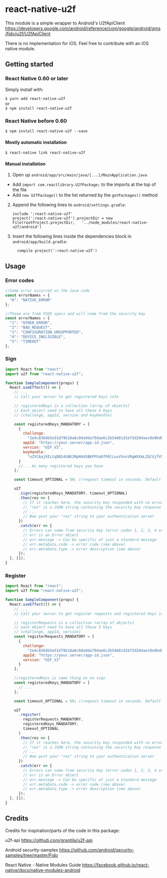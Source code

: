 # react-native-u2f

This module is a simple wrapper to Android's U2fApiClient
https://developers.google.com/android/reference/com/google/android/gms/fido/u2f/U2fApiClient

There is no implementation for iOS. Feel free to contribute with an iOS native module.

## Getting started

### React Native 0.60 or later

Simply install with:

`$ yarn add react-native-u2f`  
or  
`$ npm install react-native-u2f`

### React Native before 0.60

`$ npm install react-native-u2f --save`

#### Mostly automatic installation

`$ react-native link react-native-u2f`

#### Manual installation

1. Open up `android/app/src/main/java/[...]/MainApplication.java`

- Add `import com.reactlibrary.U2fPackage;` to the imports at the top of the file
- Add `new U2fPackage()` to the list returned by the `getPackages()` method

2. Append the following lines to `android/settings.gradle`:
   ```
   include ':react-native-u2f'
   project(':react-native-u2f').projectDir = new File(rootProject.projectDir, 	'../node_modules/react-native-u2f/android')
   ```
3. Insert the following lines inside the dependencies block in `android/app/build.gradle`:
   ```
     compile project(':react-native-u2f')
   ```

## Usage

### Error codes

```javascript
//Some error occurred on the Java code
const errorNames = {
  "0": "NATIVE_ERROR"
};

//Those are from FIDO specs and will come from the security key
const errorNames = {
  "1": "OTHER_ERROR",
  "2": "BAD_REQUEST",
  "3": "CONFIGURATION_UNSUPPORTED",
  "4": "DEVICE_INELIGIBLE",
  "5": "TIMEOUT"
};
```

### Sign

```javascript
import React from "react";
import u2f from "react-native-u2f";

function SampleComponent(props) {
  React.useEffect(() => {
    // ...
    // Call your server to get registered keys info

    // registeredKeys is a collection (array of objects)
    // Each object need to have all these 4 keys
    // (challenge, appId, version and keyHandle)

    const registeredKeys_MANDATORY = [
      {
        challenge:
          "2e4c8364b5e51d79b18a6c0da9da79dae6c2b54681d1bf3d204aec0e9bd8db7a",
        appId: "https://your.server/app-id.json",
        version: "U2F_V2",
        keyHandle:
          "oZYCAaj9ILtqDB54SBK2MpN9dSBKPPUa0fP0lLuvVVovVRgWXXmLZGCUjfV5KSWWneGWTUTYW36O2Dlq2zDv-Q"
      }
      //... As many registered keys you have
    ];

    const timeout_OPTIONAL = 59; //request timeout in seconds. Default is 60 seconds

    u2f
      .sign(registeredKeys_MANDATORY, timeout_OPTIONAL)
      .then(res => {
        // If it reaches here, the security key responded with no error.
        // "res" is a JSON string containing the security key response
        // ...
        // Now post your "res" string to your authentication server
      })
      .catch(err => {
        // Errors can come from security key (error codes 1, 2, 3, 4 or 5) or from the native code (error code 0)
        // err is an Error object
        // err.message -> Can be specific of just a standard message
        // err.metaData.code -> error code (see above)
        // err.metaData.type -> error description (see above)
      });
  }, []);
}
```

### Register

```javascript
import React from "react";
import u2f from "react-native-u2f";

function SampleComponent(props) {
  React.useEffect(() => {
    // ...
    // Call your server to get register requests and registered keys info

    // registerRequests is a collection (array of objects)
    // each object need to have all these 3 keys
    // (challenge, appId, version)
    const registerRequests_MANDATORY = [
      {
        challenge:
          "2e4c8364b5e51d79b18a6c0da9da79dae6c2b54681d1bf3d204aec0e9bd8db7a",
        appId: "https://your.server/app-id.json",
        version: "U2F_V2"
      }
    ];

    //registeredKeys is same thing as on sign
    const registeredKeys_MANDATORY = [
      // ...
    ];

    const timeout_OPTIONAL = 59; //request timeout in seconds. Default is 60 seconds

    u2f
      .register(
        registerRequests_MANDATORY,
        registeredKeys_MANDATORY,
        timeout_OPTIONAL
      )
      .then(res => {
        // If it reaches here, the security key responded with no error.
        // "res" is a JSON string containing the security key response
        // ...
        // Now post your "res" string to your authentication server
      })
      .catch(err => {
        // Errors can come from security key (error codes 1, 2, 3, 4 or 5) or from the native code (error code 0)
        // err is an Error object
        // err.message -> Can be specific of just a standard message
        // err.metaData.code -> error code (see above)
        // err.metaData.type -> error description (see above)
      });
  }, []);
}
```

## Credits

Credits for inspiration/parts of the code in this package:

u2f-api
https://github.com/grantila/u2f-api

Android security-samples
https://github.com/android/security-samples/tree/master/Fido

React Native - Native Modules Guide
https://facebook.github.io/react-native/docs/native-modules-android
